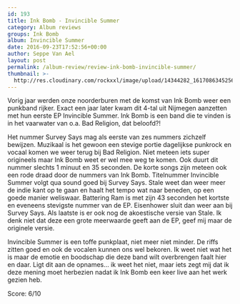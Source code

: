 ```yaml
---
id: 193
title: Ink Bomb - Invincible Summer
category: Album reviews
groups: Ink Bomb
album: Invincible Summer
date: 2016-09-23T17:52:56+00:00
author: Seppe Van Ael
layout: post
permalink: /album-review/review-ink-bomb-invincible-summer/
thumbnail: >-
  http://res.cloudinary.com/rockxxl/image/upload/14344282_1617086345256470_1612583704771655958_n.jpg
---
```

Vorig jaar werden onze noorderburen met de komst van Ink Bomb weer een punkband rijker. Exact een jaar later kwam dit 4-tal uit Nijmegen aanzetten met hun eerste EP Invincible Summer. Ink Bomb is een band die te vinden is in het vaarwater van o.a. Bad Religion, dat beloofd?!

Het nummer Survey Says mag als eerste van zes nummers zichzelf bewijzen. Muzikaal is het gewoon een stevige portie dagelijkse punkrock en vocaal komen we weer terug bij Bad Religion. Niet meteen iets super origineels maar Ink Bomb weet er wel mee weg te komen. Ook duurt dit nummer slechts 1 minuut en 35 seconden. De korte songs zijn meteen ook een rode draad door de nummers van Ink Bomb. Titelnummer Invincible Summer volgt qua sound goed bij Survey Says. Stale weet dan weer meer de indie kant op te gaan en haalt het tempo wat naar beneden, op een goede manier weliswaar. Battering Ram is met zijn 43 seconden het kortste en eveneens stevigste nummer van de EP. Eisenhower sluit dan weer aan bij Survey Says. Als laatste is er ook nog de akoestische versie van Stale. Ik denk niet dat deze een grote meerwaarde geeft aan de EP, geef mij maar de originele versie.

Invincible Summer is een toffe punkplaat, niet meer niet minder. De riffs zitten goed en ook de vocalen kunnen ons wel bekoren. Ik weet niet wat het is maar de emotie en boodschap die deze band wilt overbrengen faalt hier en daar. Ligt dit aan de opnames… ik weet het niet, maar iets zegt mij dat ik deze mening moet herbezien nadat ik Ink Bomb een keer live aan het werk gezien heb.

Score: 6/10